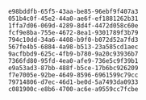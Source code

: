 
                e98bddfb-65f5-43aa-be85-96ebf9f407a3
                051b4c0f-45e2-44a0-ae6f-ef1881262b31
                1ffa7d06-069d-4289-8d4f-4472d058c60e
                fcf9e8ba-755e-4672-8ea1-9301789f3b79
                794c10dd-34a6-4408-b9f0-b072d52a7fd3
                567fe4b5-6884-4a98-b513-23a585cd1aec
                9acfbbd9-625c-4fb9-b780-9a20c93936b7
                7366fd80-95fd-4ea0-afe9-736e5c9f39b1
                e9a53ad3-87bb-488f-b5ce-17b6bc926209
                f7e7005e-92be-4649-8596-6961599c79cc
                79714806-d7ec-46d1-be0d-5a7493da0933
                c081900c-e8b6-4700-ac6e-a9559cc7fcbe
                